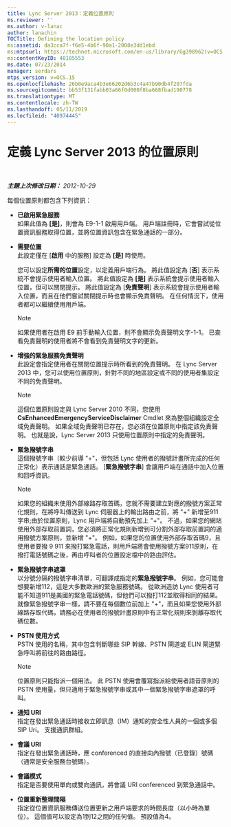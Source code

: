 ```yaml
---
title: Lync Server 2013：定義位置原則
ms.reviewer: ''
ms.author: v-lanac
author: lanachin
TOCTitle: Defining the location policy
ms:assetid: da3cca7f-f6e5-4b6f-90a1-2008e3dd1ebd
ms:mtpsurl: https://technet.microsoft.com/en-us/library/Gg398962(v=OCS.15)
ms:contentKeyID: 48185553
ms.date: 07/23/2014
manager: serdars
mtps_version: v=OCS.15
ms.openlocfilehash: 26b0e9aca4b3e66202d6b3c4a47b90db4f207fda
ms.sourcegitcommit: bb53f131fabb03a66f0d000f8ba668fbad190778
ms.translationtype: MT
ms.contentlocale: zh-TW
ms.lasthandoff: 05/11/2019
ms.locfileid: "40974445"
---
```

<div data-xmlns="http://www.w3.org/1999/xhtml">

<div class="topic" data-xmlns="http://www.w3.org/1999/xhtml" data-msxsl="urn:schemas-microsoft-com:xslt" data-cs="http://msdn.microsoft.com/en-us/">

<div data-asp="http://msdn2.microsoft.com/asp">

# <a name="defining-the-location-policy-for-lync-server-2013"></a>定義 Lync Server 2013 的位置原則

</div>

<div id="mainSection">

<div id="mainBody">

<span> </span>

_**主題上次修改日期：** 2012-10-29_

每個位置原則都包含下列資訊：

  - **已啟用緊急服務**  
    如果此值為 **[是]**，則會為 E9-1-1 啟用用戶端。 用戶端註冊時，它會嘗試從位置資訊服務取得位置，並將位置資訊包含在緊急通話的一部分。

<!-- end list -->

  - **需要位置**  
    此設定僅在 [**啟用** 中的服務] 設定為 **[是]** 時使用。
    
    您可以設定**所需的位置**設定，以定義用戶端行為。 將此值設定為 [**否**] 表示系統不會提示使用者輸入位置。 將此值設定為 **[是]** 表示系統會提示使用者輸入位置，但可以關閉提示。 將此值設定為 [**免責聲明**] 表示系統會提示使用者輸入位置，而且在他們嘗試關閉提示時也會顯示免責聲明。 在任何情況下，使用者都可以繼續使用用戶端。
    
    <div>
    

    > [!NOTE]  
    > 如果使用者在啟用 E9 前手動輸入位置，則不會顯示免責聲明文字-1-1。 已查看免責聲明的使用者將不會看到免責聲明文字的更新。

    
    </div>

<!-- end list -->

  - **增強的緊急服務免責聲明**  
    此設定會指定使用者在關閉位置提示時所看到的免責聲明。 在 Lync Server 2013 中，您可以使用位置原則，針對不同的地區設定或不同的使用者集設定不同的免責聲明。
    
    <div>
    

    > [!NOTE]  
    > 這個位置原則設定與 Lync Server 2010 不同，您使用<STRONG>CsEnhancedEmergencyServiceDisclaimer</STRONG> Cmdlet 來為整個組織設定全域免責聲明。 如果全域免責聲明已存在，您必須在位置原則中指定該免責聲明。 也就是說，Lync Server 2013 只使用位置原則中指定的免責聲明。

    
    </div>

<!-- end list -->

  - **緊急撥號字串**  
    這個撥號字串（較少前導 "+"，但包括 Lync 使用者的撥號計畫所完成的任何正常化）表示通話是緊急通話。 [**緊急撥號字串**] 會讓用戶端在通話中加入位置和回呼資訊。
    
    <div>
    

    > [!NOTE]  
    > 如果您的組織未使用外部線路存取首碼，您就不需要建立對應的撥號方案正常化規則，在將呼叫傳送到 Lync 伺服器上的輸出路由之前，將 "+" 新增至911字串;由於位置原則，Lync 用戶端將自動預先加上 "+"。 不過，如果您的網站使用外部存取前置詞，您必須將正常化規則新增到可分割外部存取前置詞的適用撥號方案原則，並新增 "+"。 例如，如果您的位置使用外部存取首碼9，且使用者要撥 9&nbsp;911 來撥打緊急電話，則用戶端將會使用撥號方案911原則，在撥打電話號碼之後，再由呼叫者的位置設定檔中的路由評估。

    
    </div>

<!-- end list -->

  - **緊急撥號字串遮罩**  
    以分號分隔的撥號字串清單，可翻譯成指定的**緊急撥號字串**。 例如，您可能會想要新增112，這是大多數歐洲的緊急服務號碼。 從歐洲造訪 Lync 使用者可能不知道911是美國的緊急電話號碼，但他們可以撥打112並取得相同的結果。 就像緊急撥號字串一樣，請不要在每個數位前加上 "+"，而且如果您使用外部線路存取代碼，請務必在使用者的撥號計畫原則中有正常化規則來剝離存取代碼位數。

<!-- end list -->

  - **PSTN 使用方式**  
    PSTN 使用的名稱，其中包含判斷哪些 SIP 幹線、PSTN 閘道或 ELIN 閘道緊急呼叫將前往的路由路徑。
    
    <div>
    

    > [!NOTE]  
    > 位置原則只能指派一個用法。 此 PSTN 使用會覆寫指派給使用者語音原則的 PSTN 使用量，但只適用于緊急撥號字串或其中一個緊急撥號字串遮罩的呼叫。

    
    </div>

<!-- end list -->

  - **通知 URI**  
    指定在發出緊急通話時接收立即訊息（IM）通知的安全性人員的一個或多個 SIP Uri。 支援通訊群組。

<!-- end list -->

  - **會議 URI**  
    指定在發出緊急通話時，應 conferenced 的直接向內撥號（已登錄）號碼（通常是安全服務台號碼）。

<!-- end list -->

  - **會議模式**  
    指定是否要使用單向或雙向通訊，將會議 URI conferenced 到緊急通話中。

<!-- end list -->

  - **位置重新整理間隔**  
    指定從位置資訊服務傳送位置更新之用戶端要求的時間長度（以小時為單位）。 這個值可以設定為1到12之間的任何值。 預設值為4。

</div>

<span> </span>

</div>

</div>

</div>

